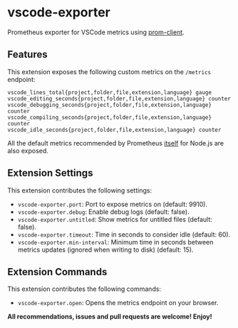 # vscode-exporter

Prometheus exporter for VSCode metrics using [prom-client](https://github.com/siimon/prom-client).

## Features

This extension exposes the following custom metrics on the `/metrics` endpoint:

```text
vscode_lines_total{project,folder,file,extension,language} gauge
vscode_editing_seconds{project,folder,file,extension,language} counter
vscode_debugging_seconds{project,folder,file,extension,language} counter
vscode_compiling_seconds{project,folder,file,extension,language} counter
vscode_idle_seconds{project,folder,file,extension,language} counter
```

All the default metrics recommended by Prometheus [itself](https://prometheus.io/docs/instrumenting/writing_clientlibs/#standard-and-runtime-collectors) for Node.js are also exposed.

## Extension Settings

This extension contributes the following settings:

* `vscode-exporter.port`: Port to expose metrics on (default: 9910).
* `vscode-exporter.debug`: Enable debug logs (default: false).
* `vscode-exporter.untitled`: Show metrics for untitled files (default: false).
* `vscode-exporter.timeout`: Time in seconds to consider idle (default: 60).
* `vscode-exporter.min-interval`: Minimum time in seconds between metrics updates (ignored when writing to disk) (default: 15).

## Extension Commands

This extension contributes the following commands:

* `vscode-exporter.open`: Opens the metrics endpoint on your browser.

**All recommendations, issues and pull requests are welcome! Enjoy!**
